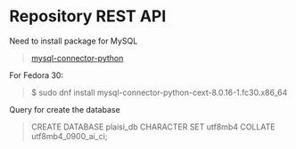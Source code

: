 # Repository REST API

Need to install package for MySQL

> [mysql-connector-python](https://dev.mysql.com/doc/connector-python/en/connector-python-django-backend.html)

For Fedora 30:

> $ sudo dnf install mysql-connector-python-cext-8.0.16-1.fc30.x86_64

Query for create the database

> CREATE DATABASE plaisi_db CHARACTER SET utf8mb4 COLLATE utf8mb4_0900_ai_ci;